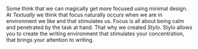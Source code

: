 

Some think that we can magically get more focused using minimal design. At _Textually_ we think that focus naturally occurs when we are in environment we like and that stimulates us. Focus is all about being calm and penetrated by the task at hand. That why we created _Stylo_. Stylo allows you to create the writing environment that stimulates your concentration, that brings your attention to writing. 


